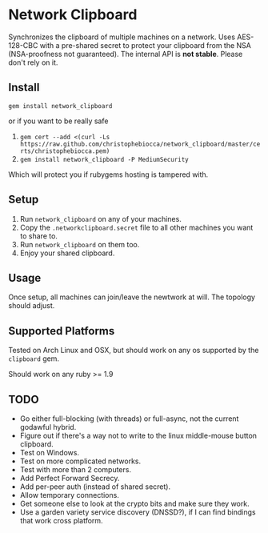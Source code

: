 Network Clipboard
=================

Synchronizes the clipboard of multiple machines on a network.
Uses AES-128-CBC with a pre-shared secret to protect your clipboard from the NSA (NSA-proofness not guaranteed).
The internal API is __not stable__. Please don't rely on it.

Install
-------

`gem install network_clipboard`

or if you want to be really safe

1. `gem cert --add <(curl -Ls https://raw.github.com/christophebiocca/network_clipboard/master/certs/christophebiocca.pem)`
2. `gem install network_clipboard -P MediumSecurity`

Which will protect you if rubygems hosting is tampered with.

Setup
-----

1. Run `network_clipboard` on any of your machines.
2. Copy the `.networkclipboard.secret` file to all other machines you want to share to.
3. Run `network_clipboard` on them too.
4. Enjoy your shared clipboard.

Usage
-----

Once setup, all machines can join/leave the newtwork at will. The topology should adjust.

Supported Platforms
-------------------

Tested on Arch Linux and OSX, but should work on any os supported by the `clipboard` gem.

Should work on any ruby >= 1.9

TODO
----

- Go either full-blocking (with threads) or full-async, not the current godawful hybrid.
- Figure out if there's a way not to write to the linux middle-mouse button clipboard.
- Test on Windows.
- Test on more complicated networks.
- Test with more than 2 computers.
- Add Perfect Forward Secrecy.
- Add per-peer auth (instead of shared secret).
- Allow temporary connections.
- Get someone else to look at the crypto bits and make sure they work.
- Use a garden variety service discovery (DNSSD?), if I can find bindings that work cross platform.
